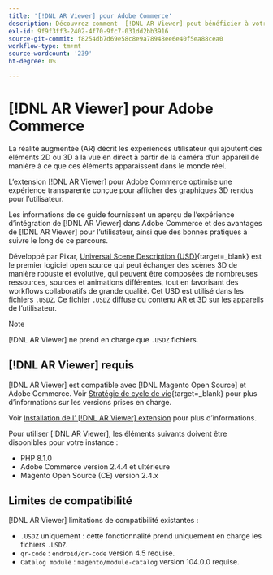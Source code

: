 ```yaml
---
title: '[!DNL AR Viewer] pour Adobe Commerce'
description: Découvrez comment  [!DNL AR Viewer] peut bénéficier à votre instance Adobe Commerce et comment intégrer et configurer l’extension avec succès.
exl-id: 9f9f3ff3-2402-4f70-9fc7-031dd2bb3916
source-git-commit: f8254db7d69e58c8e9a78948ee6e40f5ea88cea0
workflow-type: tm+mt
source-wordcount: '239'
ht-degree: 0%

---
```


# [!DNL AR Viewer] pour Adobe Commerce

La réalité augmentée (AR) décrit les expériences utilisateur qui ajoutent des éléments 2D ou 3D à la vue en direct à partir de la caméra d’un appareil de manière à ce que ces éléments apparaissent dans le monde réel.

L’extension [!DNL AR Viewer] pour Adobe Commerce optimise une expérience transparente conçue pour afficher des graphiques 3D rendus pour l’utilisateur.

Les informations de ce guide fournissent un aperçu de l’expérience d’intégration de [!DNL AR Viewer] dans Adobe Commerce et des avantages de [!DNL AR Viewer] pour l’utilisateur, ainsi que des bonnes pratiques à suivre le long de ce parcours.

Développé par Pixar, [Universal Scene Description (USD)](https://openusd.org/release/index.html){target=_blank} est le premier logiciel open source qui peut échanger des scènes 3D de manière robuste et évolutive, qui peuvent être composées de nombreuses ressources, sources et animations différentes, tout en favorisant des workflows collaboratifs de grande qualité. Cet USD est utilisé dans les fichiers `.USDZ`. Ce fichier `.USDZ` diffuse du contenu AR et 3D sur les appareils de l’utilisateur.

>[!NOTE]
>
> [!DNL AR Viewer] ne prend en charge que `.USDZ` fichiers.

## [!DNL AR Viewer] requis

[!DNL AR Viewer] est compatible avec [!DNL Magento Open Source] et Adobe Commerce. Voir [Stratégie de cycle de vie](https://experienceleague.adobe.com/docs/commerce-operations/release/planning/lifecycle-policy.html){target=_blank} pour plus d’informations sur les versions prises en charge.

Voir [Installation de l’ [!DNL AR Viewer] extension](../catalog/ar-viewer-setup.md) pour plus d’informations.

Pour utiliser [!DNL AR Viewer], les éléments suivants doivent être disponibles pour votre instance :

* PHP 8.1.0
* Adobe Commerce version 2.4.4 et ultérieure
* Magento Open Source (CE) version 2.4.x

## Limites de compatibilité

[!DNL AR Viewer] limitations de compatibilité existantes :

* `.USDZ` uniquement : cette fonctionnalité prend uniquement en charge les fichiers `.USDZ`.
* `qr-code` : `endroid/qr-code` version 4.5 requise.
* `Catalog module` : `magento/module-catalog` version 104.0.0 requise.
